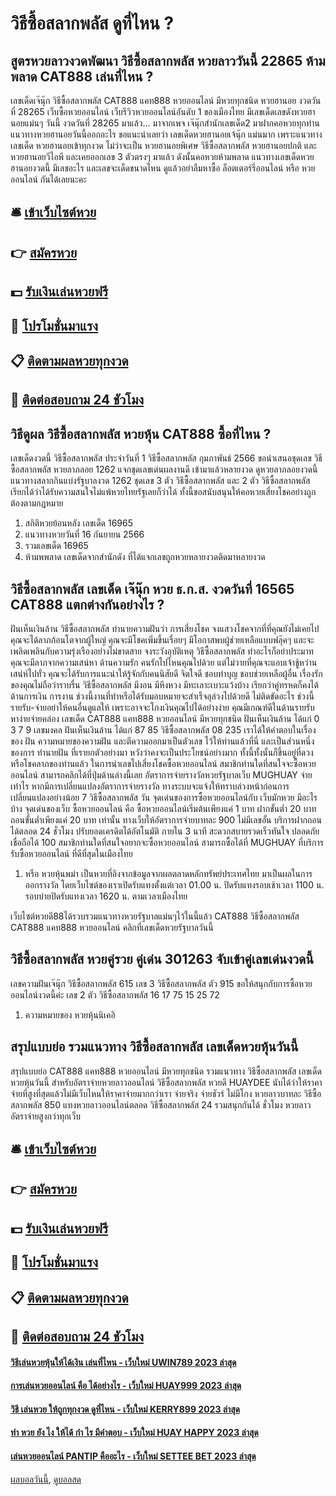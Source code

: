 # วิธีซื้อสลากพลัส ดูที่ไหน ?
## สูตรหวยลาวงวดพัฒนา วิธีซื้อสลากพลัส หวยลาววันนี้ 22865 ห้ามพลาด CAT888 เล่นที่ไหน ?
เลขเด็ดเจ๊นุ๊ก วิธีซื้อสลากพลัส CAT888 แคท888 หวยออนไลน์ มีหวยทุกชนิด หวยฮานอย งวดวันที่ 28265
เว็บซื้อหวยออนไลน์ เว็บรีวิวหวยออนไลน์อันดับ 1 ของเมืองไทย มีเลขเด็ดเลขดังหวยฮานอยแม่นๆ วันนี้ งวดวันที่ 28265 มาแล้ว… มาจากเพจ เจ๊นุ๊กสำนักเลขเด็ด2 มาฝากคอหวยทุกท่าน แนวทางหวยฮานอยวันนี้ออกอะไร ขอแนะนำเลยว่า เลขเด็ดหวยฮานอยเจ้นุ๊ก แม่นมาก เพราะแนวทางเลขเด็ด หวยฮานอยเข้าทุกงวด ไม่ว่าจะเป็น หวยฮานอยพิเศษ วิธีซื้อสลากพลัส หวยฮานอยปกติ และหวยฮานอยวีไอพี และเคยออกเลข 3 ตัวตรงๆ มาแล้ว ดังนั้นคอหวยห้ามพลาด แนวทางเลขเด็ดหวยฮานอยงวดนี้ มีเลขอะไร และเลขจะเด็ดขนาดไหน ดูแล้วอย่าลืมหาซื้อ ล็อตเตอร์รี่ออนไลน์ หรือ หวยออนไลน์ กันได้เลยนะคะ

## 🛎 [เข้าเว็บไซต์หวย](https://bit.ly/3BG5bNw)
## 👉 [สมัครหวย](https://bit.ly/3BG5bNw)
## 💵 [รับเงินเล่นหวยฟรี](https://bit.ly/3C3mvgS)
## 👑 [โปรโมชั่นมาแรง](https://bit.ly/3C3mvgS)
## 📋 [ติดตามผลหวยทุกงวด](https://bit.ly/3C3mvgS)
## 📱 [ติดต่อสอบถาม 24 ชัวโมง](https://bit.ly/3C3mvgS)

## วิธีดูผล วิธีซื้อสลากพลัส หวยหุ้น CAT888 ซื้อที่ไหน ?
เลขเด็ดงวดนี้ วิธีซื้อสลากพลัส ประจำวันที่ 1 วิธีซื้อสลากพลัส กุมภาพันธ์ 2566 ขอนำเสนอชุดเลข วิธีซื้อสลากพลัส หวยลาภลอย 1262 แจกชุดเลขเด่นผลงานดี เข้ามาแล้วหลายงวด ดูหวยลาภลอยงวดนี้ แนวทางสลากกินแบ่งรัฐบาลงวด 1262 ชุดเลข 3 ตัว วิธีซื้อสลากพลัส และ 2 ตัว วิธีซื้อสลากพลัส เรียกได้ว่าได้รับความสนใจไม่แพ้หวยไทยรัฐเลยก็ว่าได้ ทั้งนี้ขอสนับสนุนให้คอหวยเสี่ยงโชคอย่างถูกต้องตามกฎหมาย
1. สถิติหวยย้อนหลัง เลขเด็ด 16965
2. แนวทางหวยวันที่ 16 กันยายน 2566
3. รวมเลขเด็ด 16965
4. ห้ามพพลาด เลขเด็ดจากสำนักดัง ที่ได้แจกเลขถูกหวยหลายงวดติดมาหลายงวด

## วิธีซื้อสลากพลัส เลขเด็ด เจ๊นุ๊ก หวย ธ.ก.ส. งวดวันที่ 16565 CAT888 แตกต่างกันอย่างไร ?
ฝันเห็นเงินล้าน วิธีซื้อสลากพลัส ทำนายความฝันว่า การเสี่ยงโชค จงแสวงโชคจากที่ที่คุณยังไม่เคยไป คุณจะได้ลาภก้อนโตจากผู้ใหญ่ คุณจะมีโชคเพิ่มขึ้นเรื่อยๆ มีโอกาสพบผู้ช่วยเหลือแบบฟลุ๊คๆ และจะเพลิดเพลินกับความรุ่งเรืองอย่างไม่ขาดสาย จงระวังอุบัติเหตุ วิธีซื้อสลากพลัส ทำอะไรก็อย่าประมาท คุณจะมีลาภจากความเสน่หา
ด้านความรัก คนรักไปไหนคุณไปด้วย แต่ไม่วายที่คุณจะแอบเจ้าชู้หว่านเสน่ห์ไปทั่ว คุณจะได้รับการแนะนำให้รู้จักกับคนนิสัยดี จิตใจดี ชอบทำบุญ ชอบช่วยเหลือผู้อื่น เรื่องรักของคุณไม่ถือว่าราบรื่น วิธีซื้อสลากพลัส มีงอน มีหึงหวง มีทะเลาะเบาะแว้งบ้าง เรียกว่าคู่ทรหดก็คงได้
ด้านการเงิน การงาน ช่วงนี้งานที่ทำหรือได้รับมอบหมายจะสำเร็จลุล่วงไปด้วยดี ไม่ติดขัดอะไร ช่วงนี้รายรับ-จ่ายอย่าให้คนอื่นดูแลให้ เพราะอาจจะโกงเงินคุณไปได้อย่างง่าย คุณมีเกณฑ์ดีในด้านรายรับ หาง่ายจ่ายคล่อง
เลขเด็ด CAT888 แคท888 หวยออนไลน์ มีหวยทุกชนิด ฝันเห็นเงินล้าน ได้แก่ 0 3 7 9
เลขมงคล ฝันเห็นเงินล้าน ได้แก่ 87 85 วิธีซื้อสลากพลัส 08 235
เราได้ให้คำตอบในเรื่องของ ฝัน ความหมายของความฝัน และตีความออกมาเป็นตัวเลข ไว้ให้ท่านแล้วที่นี่ และเป็นส่วนหนึ่งของการ ทำนายฝัน ที่เรายกตัวอย่างมา หวังว่าคงจะเป็นประโยชน์อย่างมาก ทั้งนี้ทั้งนั้นก็ขึ้นอยู่ที่ดวง หรือโชคลาภของท่านแล้ว ในการนำเลขไปเสี่ยงโชคซื้อหวยออนไลน์
สมาชิกท่านใดที่สนใจจะซื้อหวยออนไลน์ สามารถคลิกได้ที่ปุ่มด้านล่างนี้เลย
อัตราการจ่ายรางวัลหวยรัฐบาลเว็บ MUGHUAY จ่ายเท่าไร
หากมีการเปลี่ยนแปลงอัตราการจ่ายรางวัล ทางระบบจะแจ้งให้ทราบล่วงหน้าก่อนการเปลี่ยนแปลงอย่างน้อย 7 วิธีซื้อสลากพลัส วัน
จุดเด่นของการซื้อหวยออนไลน์กับ เว็บมักหวย มีอะไรบ้าง
จุดเด่นของเว็บ ซื้อหวยออนไลน์ คือ ซื้อหวยออนไลน์เริ่มต้นเพียงแค่ 1 บาท ฝากขั้นต่ำ 20 บาท ถอนขั้นต่ำเพียงแค่ 20 บาท เท่านั้น ทางเว็บให้อัตราการจ่ายบาทละ 900 ไม่มีเลขอั้น บริการฝากถอนได้ตลอด 24 ชั่วโมง ปรับยอดเครดิตได้อัตโนมัติ ภายใน 3 นาที สะดวกสบายรวดเร็วทันใจ ปลอดภัย เชื่อถือได้ 100 สมาชิกท่านใดที่สนใจอยากจะซื้อหวยออนไลน์ สามารถซื้อได้ที่ MUGHUAY ที่บริการรับซื้อหวยออนไลน์ ที่ดีที่สุดในเมืองไทย
1. หรือ หวยหุ้นพม่า เป็นหวยที่อิงจากข้อมูลจากผลตลาดหลักทรัพย์ประเทศไทย มาเป็นผลในการออกรางวัล โดยเว็บไซต์ของเราเปิดรับแทงตั้งแต่เวลา 01.00 น. ปิดรับแทงรอบเช้าเวลา 1100 น. รอบบ่ายปิดรับแทงเวลา 1620 น. ตามเวลาเมืองไทย

เว็บไซต์หวยดี88ได้รวบรวมแนวทางหวยรัฐบาลแม่นๆไว้ในนี้แล้ว CAT888 วิธีซื้อสลากพลัส CAT888 แคท888 หวยออนไลน์ คลิกที่เลขเด็ดหวยรัฐบาลวันนี้

## วิธีซื้อสลากพลัส หวยคู่รวย คู่เด่น 301263 จับเข้าคู่เลขเด่นงวดนี้
เลขความฝันเจ๊นุ๊ก วิธีซื้อสลากพลัส 615
เลข 3 วิธีซื้อสลากพลัส ตัว 915
ขอให้สนุกกับการซื้อหวยออนไลน์งวดนี้ค่ะ
เลข 2 ตัว วิธีซื้อสลากพลัส 16 17 75 15 25 72
1. ความหมายของ หวยหุ้นนิเคอิ

## สรุปแบบย่อ รวมแนวทาง วิธีซื้อสลากพลัส เลขเด็ดหวยหุ้นวันนี้
สรุปแบบย่อ CAT888 แคท888 หวยออนไลน์ มีหวยทุกชนิด รวมแนวทาง วิธีซื้อสลากพลัส เลขเด็ดหวยหุ้นวันนี้ สำหรับอัตราจ่ายหวยลาวออนไลน์ วิธีซื้อสลากพลัส หวยดี HUAYDEE นับได้ว่าให้ราคาจ่ายที่สูงที่สุดแล้วไม่มีเว็บไหนให้ราคาจ่ายมากกว่าเรา จ่ายจริง จ่ายชัวร์ ไม่มีโกง หวยลาวบาทละ วิธีซื้อสลากพลัส 850 แทงหวยลาวออนไลน์ตลอด วิธีซื้อสลากพลัส 24 รวมสนุกกันได้ ชั่วโมง
หวยลาว อัตราจ่ายสูงกว่าทุกเว็บ

## 🛎 [เข้าเว็บไซต์หวย](https://bit.ly/3BG5bNw)
## 👉 [สมัครหวย](https://bit.ly/3BG5bNw)
## 💵 [รับเงินเล่นหวยฟรี](https://bit.ly/3C3mvgS)
## 👑 [โปรโมชั่นมาแรง](https://bit.ly/3C3mvgS)
## 📋 [ติดตามผลหวยทุกงวด](https://bit.ly/3C3mvgS)
## 📱 [ติดต่อสอบถาม 24 ชัวโมง](https://bit.ly/3C3mvgS)

#### [วิธีเล่นหวยหุ้นให้ได้เงิน เล่นที่ไหน - เว็บใหม่ UWIN789 2023 ล่าสุด](https://atom.io/themes/วิธีเล่นหวยหุ้นให้ได้เงิน%20เล่นที่ไหน%20-%20เว็บใหม่%20uwin789%202023%20ล่าสุด)
#### [การเล่นหวยออนไลน์ คือ ได้อย่างไร - เว็บใหม่ HUAY999 2023 ล่าสุด](https://atom.io/themes/การเล่นหวยออนไลน์%20คือ%20ได้อย่างไร%20-%20เว็บใหม่%20huay999%202023%20ล่าสุด)
#### [วิธี เล่นหวย ให้ถูกทุกงวด ดูที่ไหน - เว็บใหม่ KERRY899 2023 ล่าสุด](https://atom.io/themes/วิธี%20เล่นหวย%20ให้ถูกทุกงวด%20ดูที่ไหน%20-%20เว็บใหม่%20kerry899%202023%20ล่าสุด)
#### [ทํา หวย ยัง ไง ให้ได้ กํา ไร มีคำตอบ - เว็บใหม่ HUAY HAPPY 2023 ล่าสุด](https://atom.io/themes/ทํา%20หวย%20ยัง%20ไง%20ให้ได้%20กํา%20ไร%20มีคำตอบ%20-%20เว็บใหม่%20huay%20happy%202023%20ล่าสุด)
#### [เล่นหวยออนไลน์ PANTIP คืออะไร - เว็บใหม่ SETTEE BET 2023 ล่าสุด](https://atom.io/themes/เล่นหวยออนไลน์%20pantip%20คืออะไร%20-%20เว็บใหม่%20settee%20bet%202023%20ล่าสุด)

[ผลบอลวันนี้](https://siamsport.tv "ผลบอลวันนี้"), [ดูบอลสด](https://siamsport.tv/ดูบอลสด "ดูบอลสด")